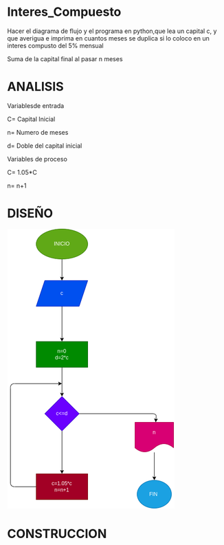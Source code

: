 # Interes_Compuesto
Hacer el diagrama de flujo y el programa en python,que lea un capital c, y que averigua e imprima en cuantos meses se duplica si lo coloco en un interes compusto del 5%  mensual

Suma de la capital final al pasar n meses

# ANALISIS

Variablesde entrada

C= Capital Inicial

n= Numero de meses

d= Doble del capital inicial

Variables de proceso

C= 1.05*C

n= n+1

# DISEÑO

![Diagrama de flujo](diagrama.png "diagrama de flujo")

# CONSTRUCCION
